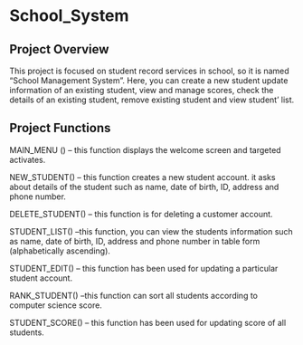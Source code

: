 # School_System

## Project Overview
This project is focused on student record services in school, so it is named “School Management System”. Here, you can create a new student
update information of an existing student, view and manage scores, check the details of an existing student, remove existing student and view student’ list.

## Project Functions 
MAIN_MENU () – this function displays the welcome screen and targeted activates.

NEW_STUDENT() – this function creates a new student account.
it asks about details of the student such as name, date of birth, ID, address and phone number.

DELETE_STUDENT() – this function is for deleting a customer account.

STUDENT_LIST() –this function, you can view the students information such as name, date of birth, ID, address and phone number in table form (alphabetically ascending).

STUDENT_EDIT() – this function has been used for updating a particular student account.

RANK_STUDENT() –this function can sort all students according to computer science score.

STUDENT_SCORE() – this function has been used for updating score of all students.
